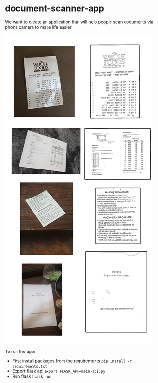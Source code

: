# document-scanner-app
We want to create an application that will help people scan documents via phone camera to make life easier.

![img](static/images/examples.jpg)

To run the app:
- First install packages from the requirements
`pip install -r requirements.txt`
- Export flask api
`export FLASK_APP=main-api.py`
- Run flask
`flask run`

